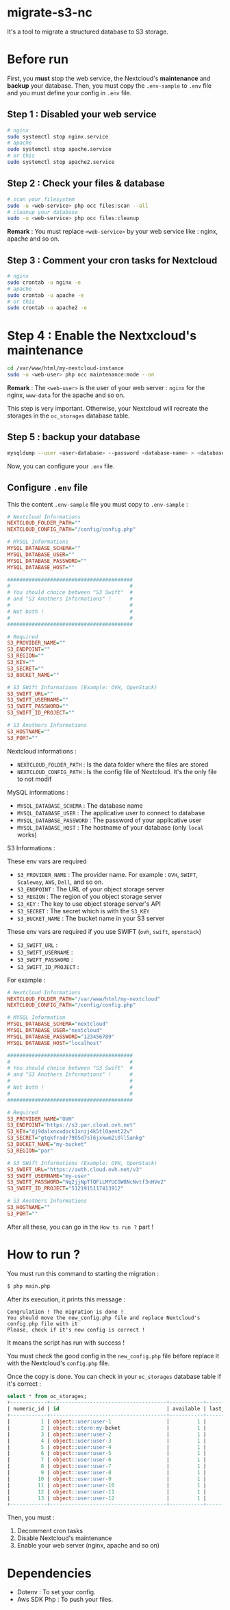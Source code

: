 # migrate-s3-nc

It's a tool to migrate a structured database to S3 storage.

# Before run

First, you **must** stop the web service, the Nextcloud's **maintenance** and **backup** your database.
Then, you must copy the `.env-sample` to `.env` file and you must define your config in `.env` file.

## Step 1 : Disabled your web service

```bash
# nginx
sudo systemctl stop nginx.service
# apache
sudo systemctl stop apache.service
# or this
sudo systemctl stop apache2.service
```

## Step 2 : Check your files & database

```bash
# scan your filesystem
sudo -u <web-service> php occ files:scan --all
# cleanup your database
sudo -u <web-service> php occ files:cleanup
```

**Remark** : You must replace `<web-service>` by your web service like : nginx, apache and so on.

## Step 3 : Comment your cron tasks for Nextcloud

```bash
# nginx
sudo crontab -u nginx -e
# apache
sudo crontab -u apache -e
# or this
sudo crontab -u apache2 -e
```

# Step 4 : Enable the Nextxcloud's maintenance

```bash
cd /var/www/html/my-nextcloud-instance
sudo -u <web-user> php occ maintenance:mode --on
```

**Remark** : The `<web-user>` is the user of your web server : `nginx` for the nginx, `www-data` for the apache and so on.

This step is very important. Otherwise, your Nextcloud will recreate the storages in the `oc_storages` database table.

## Step 5 : backup your database

```bash
mysqldump --user <user-database> --password <database-name> > <database-name>-backup.sql
```

Now, you can configure your `.env` file.

## Configure `.env` file

This the content `.env-sample` file you must copy to `.env-sample` :

```ini
# Nextcloud Informations
NEXTCLOUD_FOLDER_PATH=""
NEXTCLOUD_CONFIG_PATH="/config/config.php"

# MYSQL Informations
MYSQL_DATABASE_SCHEMA=""
MYSQL_DATABASE_USER=""
MYSQL_DATABASE_PASSWORD=""
MYSQL_DATABASE_HOST=""

#########################################
#                                       #
# You should choice between "S3 Swift"  #
# and "S3 Anothers Informations" !      #
#                                       #
# Not both !                            #
#                                       #
#########################################

# Required
S3_PROVIDER_NAME=""
S3_ENDPOINT=""
S3_REGION=""
S3_KEY=""
S3_SECRET=""
S3_BUCKET_NAME=""

# S3 SWift Informations (Example: OVH, OpenStack)
S3_SWIFT_URL=""
S3_SWIFT_USERNAME=""
S3_SWIFT_PASSWORD=""
S3_SWIFT_ID_PROJECT=""

# S3 Anothers Informations
S3_HOSTNAME=""
S3_PORT=""

```

Nextcloud informations :

- `NEXTCLOUD_FOLDER_PATH` : Is the data folder where the files are stored
- `NEXTCLOUD_CONFIG_PATH` : Is the config file of Nextcloud. It's the only file to not modif

MySQL informations :

- `MYSQL_DATABASE_SCHEMA` : The database name
- `MYSQL_DATABASE_USER` : The applicative user to connect to database
- `MYSQL_DATABASE_PASSWORD` : The password of your applicative user
- `MYSQL_DATABASE_HOST` : The hostname of your database (only `local` works)

S3 Informations :

These env vars are required

- `S3_PROVIDER_NAME` : The provider name. For example : `OVH`, `SWIFT`, `Scaleway`, `AWS`, `Dell`, and so on.
- `S3_ENDPOINT` : The URL of your object storage server
- `S3_REGION` : The region of you object storage server
- `S3_KEY` : The key to use object storage server's API
- `S3_SECRET` : The secret which is with the `S3_KEY`
- `S3_BUCKET_NAME` : The bucket name in your S3 server

These env vars are required if you use SWIFT (`ovh`, `swift`, `openstack`)

- `S3_SWIFT_URL` : 
- `S3_SWIFT_USERNAME` :
- `S3_SWIFT_PASSWORD` :
- `S3_SWIFT_ID_PROJECT` :

For example :

```ini
# Nextcloud Informations
NEXTCLOUD_FOLDER_PATH="/var/www/html/my-nextcloud"
NEXTCLOUD_CONFIG_PATH="/config/config.php"

# MYSQL Information
MYSQL_DATABASE_SCHEMA="nextcloud"
MYSQL_DATABASE_USER="nextcloud"
MYSQL_DATABASE_PASSWORD="123456789"
MYSQL_DATABASE_HOST="localhost"

#########################################
#                                       #
# You should choice between "S3 Swift"  #
# and "S3 Anothers Informations" !      #
#                                       #
# Not both !                            #
#                                       #
#########################################

# Required
S3_PROVIDER_NAME="OVH"
S3_ENDPOINT="https://s3.par.cloud.ovh.net"
S3_KEY="dj9dalxnxxdock1xnij4k5tl0aent22v"
S3_SECRET="gtqkfradr7905d7sl6jxkwm2i0ll5ankg"
S3_BUCKET_NAME="my-bucket"
S3_REGION="par"

# S3 SWift Informations (Example: OVH, OpenStack)
S3_SWIFT_URL="https://auth.cloud.ovh.net/v3"
S3_SWIFT_USERNAME="my-user"
S3_SWIFT_PASSWORD="Nq2jjNpTfQFiLMYUCGW8NcNvtf3nHVe2"
S3_SWIFT_ID_PROJECT="5121915117413912"

# S3 Anothers Informations
S3_HOSTNAME=""
S3_PORT=""
```

After all these, you can go in the `How to run ?` part !

# How to run ?

You must run this command to starting the migration :

```bash
$ php main.php
```

After its execution, it prints this message :

```
Congrulation ! The migration is done !
You should move the new_config.php file and replace Nextcloud's config.php file with it
Please, check if it's new config is correct !
```

It means the script has run with success !

You must check the good config in the `new_config.php` file before replace it with the Nextcloud's `config.php` file.

Once the copy is done. You can check in your `oc_storages` database table if it's correct :

```sql
select * from oc_storages;
+------------+--------------------------------------+-----------+--------------+
| numeric_id | id                                   | available | last_checked |
+------------+--------------------------------------+-----------+--------------+
|          1 | object::user:user-1                  |         1 |         NULL |
|          2 | object::store:my-bcket               |         1 |         NULL |
|          3 | object::user:user-2                  |         1 |         NULL |
|          4 | object::user:user-3                  |         1 |         NULL |
|          5 | object::user:user-4                  |         1 |         NULL |
|          6 | object::user:user-5                  |         1 |         NULL |
|          7 | object::user:user-6                  |         1 |         NULL |
|          8 | object::user:user-7                  |         1 |         NULL |
|          9 | object::user:user-8                  |         1 |         NULL |
|         10 | object::user:user-9                  |         1 |         NULL |
|         11 | object::user:user-10                 |         1 |         NULL |
|         12 | object::user:user-11                 |         1 |         NULL |
|         13 | object::user:user-12                 |         1 |         NULL |
+------------+--------------------------------------+-----------+--------------+
```


Then, you must :

1. Decomment cron tasks
2. Disable Nextcloud's maintenance
3. Enable your web server (nginx, apache and so on)


# Dependencies

- Dotenv : To set your config.
- Aws SDK Php : To push your files.